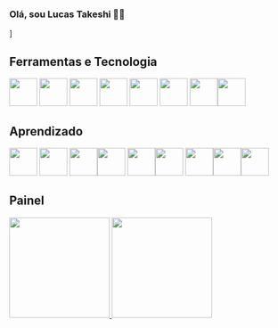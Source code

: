 ### Olá, sou Lucas Takeshi 🧑‍💻
<!--
**luctakeshi/luctakeshi** is a ✨ _special_ ✨ repository because its `README.md` (this file) appears on your GitHub profile.

Here are some ideas to get you started:

- 🔭 I’m currently working on ...
- 🌱 I’m currently learning ...
- 👯 I’m looking to collaborate on ...
- 🤔 I’m looking for help with ...
- 💬 Ask me about ...
- 📫 How to reach me: ...
- 😄 Pronouns: ...
- ⚡ Fun fact: ...
-->]

## Ferramentas e Tecnologia

<img src="https://cdn.jsdelivr.net/gh/devicons/devicon/icons/github/github-original.svg" widht="50"  height= "50" /> <img src="https://cdn.jsdelivr.net/gh/devicons/devicon/icons/vscode/vscode-plain.svg" widht= "50" height= "50" /> 
<img src="https://cdn.jsdelivr.net/gh/devicons/devicon@latest/icons/unrealengine/unrealengine-original.svg" widght = "50" height = "50"/> <img src="https://cdn.jsdelivr.net/gh/devicons/devicon@latest/icons/androidstudio/androidstudio-original-wordmark.svg" widght = "50" height = "50"/>  <img src="https://cdn.jsdelivr.net/gh/devicons/devicon@latest/icons/sqldeveloper/sqldeveloper-original.svg" widght = "50" height = "50" /> <img src="https://cdn.jsdelivr.net/gh/devicons/devicon@latest/icons/eclipse/eclipse-original.svg" widght = "50" height = "50" />
<img src="https://cdn.jsdelivr.net/gh/devicons/devicon@latest/icons/amazonwebservices/amazonwebservices-original-wordmark.svg" widght = "50" height = "50"/><img src="https://cdn.jsdelivr.net/gh/devicons/devicon@latest/icons/figma/figma-original.svg"  widght = "50" height = "50"/>
          
          
          
          
          
          
          
          

## Aprendizado
<img src="https://cdn.jsdelivr.net/gh/devicons/devicon/icons/html5/html5-original-wordmark.svg" widht="50"  height= "50" /> <img src="https://cdn.jsdelivr.net/gh/devicons/devicon/icons/css3/css3-original-wordmark.svg" widht="50" height= "50"/>
<img src="https://www.iconfinder.com/icons/282802/javascript_js_icon" widht="50" height= "50"/><img src="https://cdn.jsdelivr.net/gh/devicons/devicon@latest/icons/java/java-original.svg" widht="50" height= "50"/>
<img src="https://cdn.jsdelivr.net/gh/devicons/devicon@latest/icons/javascript/javascript-original.svg" widht="50" height= "50" /><img src="https://cdn.jsdelivr.net/gh/devicons/devicon@latest/icons/python/python-original.svg" widht="50" height= "50"/>
<img src="https://cdn.jsdelivr.net/gh/devicons/devicon@latest/icons/kotlin/kotlin-original.svg" widght = "50" height = "50" /><img src="https://cdn.jsdelivr.net/gh/devicons/devicon@latest/icons/mysql/mysql-original.svg"  widght = "50" height = "50" /><img src="https://cdn.jsdelivr.net/gh/devicons/devicon@latest/icons/php/php-plain.svg" widght = "50" height = "50" />
          
          
          
          
          

## Painel 

<div> 
  <a href="https://luctakeshi">
    <img height="180em" src="https://github-readme-stats.vercel.app/api/top-langs/?username=luctakeshi&layout=compact&langs_count=7&theme=dracula"/>
    <img height="180em" src="https://github-readme-stats.vercel.app/api?username=luctakeshi&show_icons=true&theme=dracula&include_all_commits=true&count_private=true"/> 
    </div>
  
